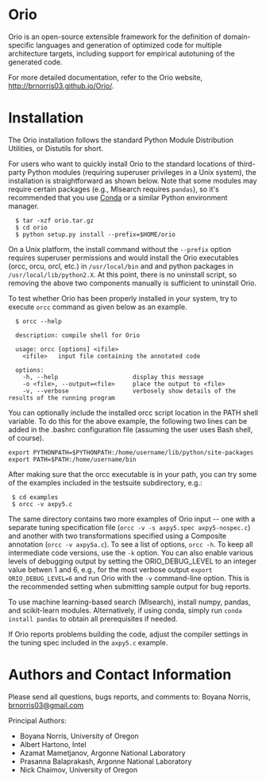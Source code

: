 Orio
====

Orio is an open-source extensible framework for the definition of domain-specific languages and generation of optimized code for multiple architecture targets, including support for empirical autotuning of the generated code.

For more detailed documentation, refer to the Orio website, http://brnorris03.github.io/Orio/.

Installation
========

The Orio installation follows the standard Python Module Distribution
Utilities, or Distutils for short.

For users who want to quickly install Orio to the standard locations
of third-party Python modules (requiring superuser privileges in a
Unix system), the installation is straightforward as shown below. Note that 
some modules may require certain packages (e.g., Mlsearch requires `pandas`), 
so it's recommended that you use [Conda](http://docs.conda.io) or a similar Python 
environment manager. 

```
  $ tar -xzf orio.tar.gz
  $ cd orio
  $ python setup.py install --prefix=$HOME/orio
```

On a Unix platform, the install command without the `--prefix` option requires superuser
permissions and would install the Orio executables (orcc, orcu, orcl, etc.) in `/usr/local/bin` and 
and python packages in `/usr/local/lib/python2.X`. At this point, there is no uninstall script,
so removing the above two components manually is sufficient to uninstall Orio.

To test whether Orio has been properly installed in your system, try
to execute `orcc` command as given below as an example.

```
  $ orcc --help

  description: compile shell for Orio

  usage: orcc [options] <ifile>
    <ifile>   input file containing the annotated code

  options:
    -h, --help                     display this message
    -o <file>, --output=<file>     place the output to <file>
    -v, --verbose                  verbosely show details of the results of the running program
```


You can optionally include the installed orcc script location in the PATH
shell variable. 
To do this for the above example, the following two
lines can be added in the .bashrc configuration file (assuming the
user uses Bash shell, of course).

```
export PYTHONPATH=$PYTHONPATH:/home/username/lib/python/site-packages
export PATH=$PATH:/home/username/bin
```

After making sure that the orcc executable is in your path, you can 
try some of the examples included in the testsuite subdirectory, e.g.:

```
 $ cd examples
 $ orcc -v axpy5.c
```

The same directory contains two more examples of Orio input -- one with a 
separate tuning specification file (`orcc -v -s axpy5.spec axpy5-nospec.c`) and
another with two transformations specified using a Composite annotation
(`orcc -v axpy5a.c`). To see a list of options, `orcc -h`. To keep all intermediate code
versions, use the `-k` option. You can also enable various levels of debugging 
output by setting the ORIO_DEBUG_LEVEL to an integer value betwen 1 and 6, e.g., for 
the most verbose output `export ORIO_DEBUG_LEVEL=6` and run Orio with the `-v` 
command-line option. This is the recommended setting when submitting sample output for
bug reports.


To use machine learning-based search (Mlsearch), install numpy, pandas, 
and scikit-learn modules. Alternatively, if using conda, simply run `conda install pandas`
to obtain all prerequisites if needed.


If Orio reports problems building the code, adjust the compiler settings in 
the tuning spec included in the `axpy5.c` example.

Authors and Contact Information
=========================

  Please send all questions, bugs reports, and comments to:
    Boyana Norris, brnorris03@gmail.com
    
 Principal Authors:
 
 * Boyana Norris, University of Oregon
 * Albert Hartono, Intel 
 * Azamat Mametjanov, Argonne National Laboratory
 * Prasanna Balaprakash, Argonne National Laboratory
 * Nick Chaimov, University of Oregon
